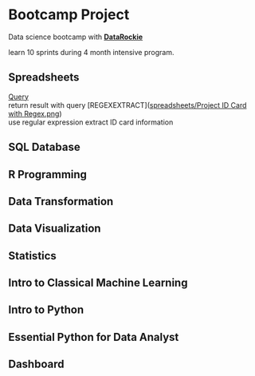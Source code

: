 # Bootcamp Project

Data science bootcamp with **[DataRockie](https://datarockie.com/)**

learn 10 sprints during 4 month intensive program.

## Spreadsheets
 [Query](https://github.com/akkharaphat/bootcamp_test/blob/191e0e057f7807cb8d5822ecf798b3039afd6a7e/spreadsheets/dynamic%20query.png) <br> return result with query
 [REGEXEXTRACT]([spreadsheets/Project ID Card with Regex.png](https://github.com/akkharaphat/bootcamp_test/blob/92f7ae0a44f54482fadcd0cbe534acbfecb9626d/spreadsheets/Project%20ID%20Card%20with%20Regex.png)) <br> use regular expression extract ID card information 


## SQL Database

## R Programming

## Data Transformation

## Data Visualization

## Statistics

## Intro to Classical Machine Learning

## Intro to Python

## Essential Python for Data Analyst

## Dashboard

